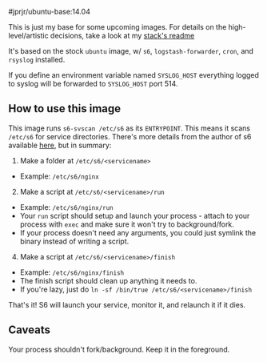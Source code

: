 #jprjr/ubuntu-base:14.04

This is just my base for some upcoming images. For details on the high-level/artistic decisions, take a look at my [stack's readme](https://github.com/jprjr/docker-ubuntu-stack/blob/master/README.md)

It's based on the stock `ubuntu` image, w/ `s6`, `logstash-forwarder`,
`cron`, and `rsyslog` installed.

If you define an environment variable named `SYSLOG_HOST` everything logged
to syslog will be forwarded to `SYSLOG_HOST` port 514.

## How to use this image

This image runs `s6-svscan /etc/s6` as its `ENTRYPOINT`. This means it scans
`/etc/s6` for service directories. There's more details from the author of s6
available [here](http://www.skarnet.org/software/s6/servicedir.html), but in
summary:

1. Make a folder at `/etc/s6/<servicename>`
  * Example: `/etc/s6/nginx`
2. Make a script at `/etc/s6/<servicename>/run`
  * Example: `/etc/s6/nginx/run`
  * Your `run` script should setup and launch your process - attach to your process with `exec` and make sure it won't try to background/fork.
  * If your process doesn't need any arguments, you could just symlink
    the binary instead of writing a script.
4. Make a script at `/etc/s6/<servicename>/finish`
  * Example: `/etc/s6/nginx/finish`
  * The finish script should clean up anything it needs to.
  * If you're lazy, just do `ln -sf /bin/true /etc/s6/<servicename>/finish`

That's it! S6 will launch your service, monitor it, and relaunch it if it dies.

## Caveats

Your process shouldn't fork/background. Keep it in the foreground.

